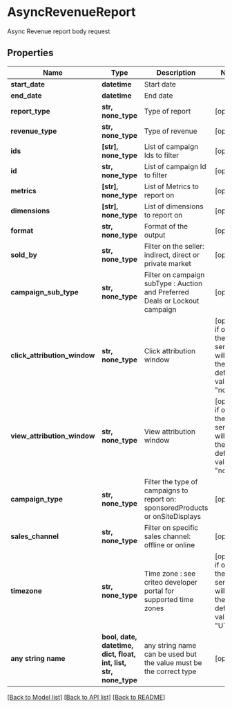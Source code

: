 # AsyncRevenueReport

Async Revenue report body request

## Properties
Name | Type | Description | Notes
------------ | ------------- | ------------- | -------------
**start_date** | **datetime** | Start date | 
**end_date** | **datetime** | End date | 
**report_type** | **str, none_type** | Type of report | [optional] 
**revenue_type** | **str, none_type** | Type of revenue | [optional] 
**ids** | **[str], none_type** | List of campaign Ids to filter | [optional] 
**id** | **str, none_type** | List of campaign Id to filter | [optional] 
**metrics** | **[str], none_type** | List of Metrics to report on | [optional] 
**dimensions** | **[str], none_type** | List of dimensions to report on | [optional] 
**format** | **str, none_type** | Format of the output | [optional] 
**sold_by** | **str, none_type** | Filter on the seller: indirect, direct or private market | [optional] 
**campaign_sub_type** | **str, none_type** | Filter on campaign subType : Auction and Preferred Deals or Lockout campaign | [optional] 
**click_attribution_window** | **str, none_type** | Click attribution window | [optional]  if omitted the server will use the default value of "none"
**view_attribution_window** | **str, none_type** | View attribution window | [optional]  if omitted the server will use the default value of "none"
**campaign_type** | **str, none_type** | Filter the type of campaigns to report on: sponsoredProducts or onSiteDisplays | [optional] 
**sales_channel** | **str, none_type** | Filter on specific sales channel: offline or online | [optional] 
**timezone** | **str, none_type** | Time zone : see criteo developer portal for supported time zones | [optional]  if omitted the server will use the default value of "UTC"
**any string name** | **bool, date, datetime, dict, float, int, list, str, none_type** | any string name can be used but the value must be the correct type | [optional]

[[Back to Model list]](../README.md#documentation-for-models) [[Back to API list]](../README.md#documentation-for-api-endpoints) [[Back to README]](../README.md)


